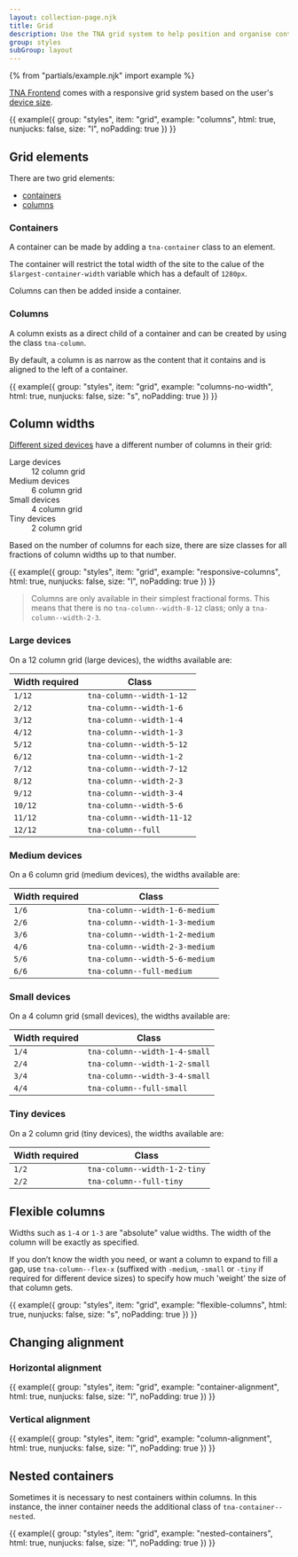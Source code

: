 ```yaml
---
layout: collection-page.njk
title: Grid
description: Use the TNA grid system to help position and organise content on your pages.
group: styles
subGroup: layout
---
```


{% from "partials/example.njk" import example %}

[TNA Frontend](https://github.com/nationalarchives/tna-frontend) comes with a responsive grid system based on the user's [device size](../devices/#device-sizes).

{{ example({ group: "styles", item: "grid", example: "columns", html: true, nunjucks: false, size: "l", noPadding: true }) }}

## Grid elements

There are two grid elements:

- [containers](#containers)
- [columns](#columns)

### Containers

A container can be made by adding a `tna-container` class to an element.

The container will restrict the total width of the site to the calue of the `$largest-container-width` variable which has a default of `1280px`.

Columns can then be added inside a container.

### Columns

A column exists as a direct child of a container and can be created by using the class `tna-column`.

By default, a column is as narrow as the content that it contains and is aligned to the left of a container.

{{ example({ group: "styles", item: "grid", example: "columns-no-width", html: true, nunjucks: false, size: "s", noPadding: true }) }}

## Column widths

[Different sized devices](../devices/#device-sizes) have a different number of columns in their grid:

<dl class="tna-dl tna-dl--plain">
  <dt>Large devices</dt>
  <dd>12 column grid</dd>
  <dt>Medium devices</dt>
  <dd>6 column grid</dd>
  <dt>Small devices</dt>
  <dd>4 column grid</dd>
  <dt>Tiny devices</dt>
  <dd>2 column grid</dd>
</dl>

Based on the number of columns for each size, there are size classes for all fractions of column widths up to that number.

{{ example({ group: "styles", item: "grid", example: "responsive-columns", html: true, nunjucks: false, size: "l", noPadding: true }) }}

> Columns are only available in their simplest fractional forms. This means that there is no `tna-column--width-8-12` class; only a `tna-column--width-2-3`.

### Large devices

On a 12 column grid (large devices), the widths available are:

| Width required | Class                     |
| -------------- | ------------------------- |
| `1/12`         | `tna-column--width-1-12`  |
| `2/12`         | `tna-column--width-1-6`   |
| `3/12`         | `tna-column--width-1-4`   |
| `4/12`         | `tna-column--width-1-3`   |
| `5/12`         | `tna-column--width-5-12`  |
| `6/12`         | `tna-column--width-1-2`   |
| `7/12`         | `tna-column--width-7-12`  |
| `8/12`         | `tna-column--width-2-3`   |
| `9/12`         | `tna-column--width-3-4`   |
| `10/12`        | `tna-column--width-5-6`   |
| `11/12`        | `tna-column--width-11-12` |
| `12/12`        | `tna-column--full`        |

### Medium devices

On a 6 column grid (medium devices), the widths available are:

| Width required | Class                          |
| -------------- | ------------------------------ |
| `1/6`          | `tna-column--width-1-6-medium` |
| `2/6`          | `tna-column--width-1-3-medium` |
| `3/6`          | `tna-column--width-1-2-medium` |
| `4/6`          | `tna-column--width-2-3-medium` |
| `5/6`          | `tna-column--width-5-6-medium` |
| `6/6`          | `tna-column--full-medium`      |

### Small devices

On a 4 column grid (small devices), the widths available are:

| Width required | Class                         |
| -------------- | ----------------------------- |
| `1/4`          | `tna-column--width-1-4-small` |
| `2/4`          | `tna-column--width-1-2-small` |
| `3/4`          | `tna-column--width-3-4-small` |
| `4/4`          | `tna-column--full-small`      |

### Tiny devices

On a 2 column grid (tiny devices), the widths available are:

| Width required | Class                        |
| -------------- | ---------------------------- |
| `1/2`          | `tna-column--width-1-2-tiny` |
| `2/2`          | `tna-column--full-tiny`      |

## Flexible columns

Widths such as `1-4` or `1-3` are "absolute" value widths. The width of the column will be exactly as specified.

If you don’t know the width you need, or want a column to expand to fill a gap, use `tna-column--flex-x` (suffixed with `-medium`, `-small` or `-tiny` if required for different device sizes) to specify how much 'weight' the size of that column gets.

{{ example({ group: "styles", item: "grid", example: "flexible-columns", html: true, nunjucks: false, size: "s", noPadding: true }) }}

## Changing alignment

### Horizontal alignment

{{ example({ group: "styles", item: "grid", example: "container-alignment", html: true, nunjucks: false, size: "l", noPadding: true }) }}

### Vertical alignment

{{ example({ group: "styles", item: "grid", example: "column-alignment", html: true, nunjucks: false, size: "l", noPadding: true }) }}

## Nested containers

Sometimes it is necessary to nest containers within columns. In this instance, the inner container needs the additional class of `tna-container--nested`.

{{ example({ group: "styles", item: "grid", example: "nested-containers", html: true, nunjucks: false, size: "l", noPadding: true }) }}
